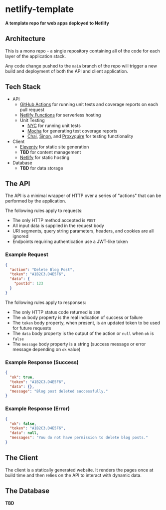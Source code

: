 # netlify-template

**A template repo for web apps deployed to Netlify**

## Architecture

This is a mono repo - a single repository containing all of the code for each layer of the application stack.

Any code change pushed to the `main` branch of the repo will trigger a new build and deployment of both the API and client application.

## Tech Stack

- API
  - [GitHub Actions](https://github.com/features/actions) for running unit tests and coverage reports on each pull request
  - [Netlify Functions](https://www.netlify.com/products/functions) for serverless hosting
  - Unit Testing
    - [NYC]() for running unit tests
    - [Mocha]() for generating test coverage reports
    - [Chai](https://www.npmjs.com/package/chai), [Sinon](https://www.npmjs.com/package/sinon), and [Proxyquire](https://www.npmjs.com/package/proxyquire) for testing functionality
- Client
  - [Eleventy](https://www.11ty.dev) for static site generation
  - **TBD** for content management
  - [Netlify](https://www.netlify.com) for static hosting
- Database
  - **TBD** for data storage

## The API

The API is a minimal wrapper of HTTP over a series of "actions" that can be performed by the application.

The following rules apply to requests:

- The only HTTP method accepted is `POST`
- All input data is supplied in the request body
- URI segments, query string parameters, headers, and cookies are all ignored
- Endpoints requiring authentication use a JWT-like token

### Example Request

```json
{
  "action": "Delete Blog Post",
  "token": "A1B2C3.D4E5F6",
  "data": {
    "postId": 123
  }
}
```

The following rules apply to responses:

- The only HTTP status code returned is `200`
- The `ok` body property is the real indication of success or failure
- The `token` body property, when present, is an updated token to be used for future requests
- The `data` body property is the output of the action or `null` when `ok` is `false`
- The `message` body property is a string (success message or error message depending on `ok` value)

### Example Response (Success)

```json
{
  "ok": true,
  "token": "A1B2C3.D4E5F6",
  "data": {},
  "message": "Blog post deleted successfully."
}
```

### Example Response (Error)

```json
{
  "ok": false,
  "token": "A1B2C3.D4E5F6",
  "data": null,
  "messages": "You do not have permission to delete blog posts."
}
```

## The Client

The client is a statically generated website. It renders the pages once at build time and then relies on the API to interact with dynamic data.

## The Database

**TBD**
